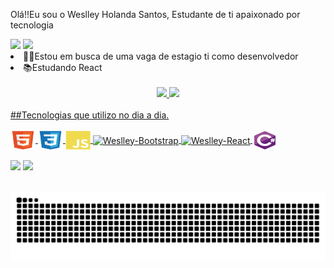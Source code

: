 Olá!!Eu sou o Weslley Holanda Santos, Estudante de ti apaixonado por tecnologia

<div>
  <a href="https://www.instagram.com/weslleysholanda" target="_blank"><img src="https://img.shields.io/badge/-Instagram-%23E4405F?style=for-the-badge&logo=instagram&logoColor=white" target="_blank"></a>
  <a href="https://www.linkedin.com/in/weslley-holanda-santos-865399209" target="_blank"><img src="https://img.shields.io/badge/-LinkedIn-%230077B5?style=for-the-badge&logo=linkedin&logoColor=white" target="_blank"></a> 
  </div>

<li>🧑‍💼Estou em busca de uma vaga de estagio ti como desenvolvedor</li>
<li>📚Estudando React</li><br>

<a href='https://github.com/weslleysholanda'>
<div align="center">
  <a href="https://github.com/Weslley-Holanda-Santos">
  <img height="180em" src="https://github-readme-stats.vercel.app/api?username=weslleysholanda&show_icons=true&theme=tokyonight&include_all_commits=true&count_private=true"/>
  <img height="180em" src="https://github-readme-stats.vercel.app/api/top-langs/?username=weslleysholanda&layout=compact&langs_count=7&theme=tokyonight"/>
</div><br>
  ##Tecnologias que utilizo no dia a dia.
  <div style="display: inline_block"><br>
    <img align="center" alt="Weslley-HTML" height="30" width="40" src="https://raw.githubusercontent.com/devicons/devicon/master/icons/html5/html5-original.svg">
    <img align="center" alt="Weslley-CSS" height="30" width="40" src="https://raw.githubusercontent.com/devicons/devicon/master/icons/css3/css3-original.svg">
    <img align="center" alt="Weslley-Js" height="30" width="40" src="https://raw.githubusercontent.com/devicons/devicon/master/icons/javascript/javascript-plain.svg">
    <img align="center" alt="Weslley-Bootstrap" height="30" width="40" src="https://cdn.jsdelivr.net/gh/devicons/devicon@latest/icons/bootstrap/bootstrap-original.svg" />
    <img align="center" alt="Weslley-React" height="30" width="40" src="https://cdn.jsdelivr.net/gh/devicons/devicon@latest/icons/react/react-original.svg" />     
    <img align="center" alt="Weslley-Csharp" height="30" width="40" src="https://raw.githubusercontent.com/devicons/devicon/master/icons/csharp/csharp-original.svg">      
</div>
<br>
  <div>
  <a href="https://www.instagram.com/weslleysholanda" target="_blank"><img src="https://img.shields.io/badge/-Instagram-%23E4405F?style=for-the-badge&logo=instagram&logoColor=white" target="_blank"></a>
  <a href="https://www.linkedin.com/in/weslley-holanda-santos-865399209" target="_blank"><img src="https://img.shields.io/badge/-LinkedIn-%230077B5?style=for-the-badge&logo=linkedin&logoColor=white" target="_blank"></a> 
  </div>
  <br>

  ![snake gif](https://github.com/weslleysholanda/weslleysholanda/blob/output/github-contribution-grid-snake.svg)
